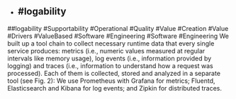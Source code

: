 - ## #logability
##logability #Supportability #Operational #Quality #Value #Creation #Value #Drivers #ValueBased #Software #Engineering #Software #Engineering 
We built up a tool chain to collect necessary runtime data that every single service produces: metrics (i.e., numeric values measured at regular intervals like memory usage), log events (i.e., information provided by logging) and traces (i.e., information to understand how a request was processed). Each of them is collected, stored and analyzed in a separate tool (see Fig. 2): We use Prometheus with Grafana for metrics; Fluentd, Elasticsearch and Kibana for log events; and Zipkin for distributed traces.


